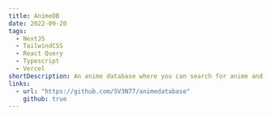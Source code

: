 ```yaml
---
title: AnimeDB
date: 2022-09-20
tags:
  - NextJS
  - TailwindCSS
  - React Query
  - Typescript
  - Vercel
shortDescription: An anime database where you can search for anime and get details with related franchises.
links:
  - url: "https://github.com/SV3N77/animedatabase"
    github: true
---
```

